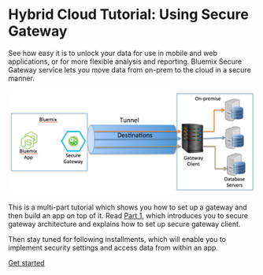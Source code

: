 # Hybrid Cloud Tutorial: Using Secure Gateway 
See how easy it is to unlock your data for use in mobile and web applications, or for more flexible analysis and reporting. Bluemix Secure Gateway service lets you move data from on-prem to the cloud in a secure manner. 

<p align="center"><img src="tutorial/images/secure_gateway_diagram.png"/></p>

This is a multi-part tutorial which shows you how to set up a gateway and then build an app on top of it. Read [Part 1](https://github.com/ibm-cds-labs/hybrid-cloud-tutorial/blob/master/tutorial/tutorial.md), which introduces you to secure gateway architecture and explains how to set up secure gateway client. 

Then stay tuned for following installments, which will enable you to implement security settings and access data from within an app.

[Get started](https://github.com/ibm-cds-labs/hybrid-cloud-tutorial/blob/master/tutorial/tutorial.md)
